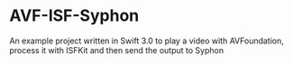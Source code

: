 # AVF-ISF-Syphon
An example project written in Swift 3.0 to play a video with AVFoundation, process it with ISFKit and then send the output to Syphon
